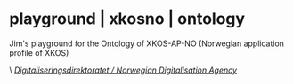 # playground | xkosno | ontology

Jim's playground for the Ontology of XKOS-AP-NO (Norwegian application profile of XKOS)

\ [_Digitaliseringsdirektoratet / Norwegian Digitalisation Agency_](https://digdir.no)
